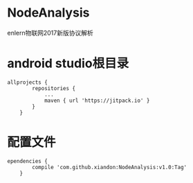 # NodeAnalysis
enlern物联网2017新版协议解析
</br>

# android studio根目录
~~~
allprojects {
		repositories {
			...
			maven { url 'https://jitpack.io' }
		}
	}
~~~

# 配置文件
~~~
ependencies {
		compile 'com.github.xiandon:NodeAnalysis:v1.0:Tag'
	}
~~~
